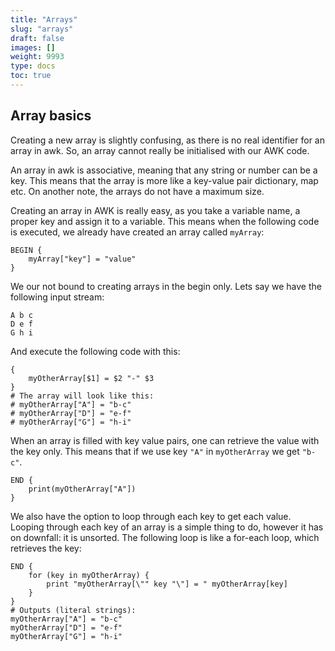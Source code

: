 ```yaml
---
title: "Arrays"
slug: "arrays"
draft: false
images: []
weight: 9993
type: docs
toc: true
---
```


## Array basics
Creating a new array is slightly confusing, as there is no real identifier for an array in awk. So, an array cannot really be initialised with our AWK code. 

An array in awk is associative, meaning that any string or number can be a key. This means that the array is more like a key-value pair dictionary, map etc. On another note, the arrays do not have a maximum size.

Creating an array in AWK is really easy, as you take a variable name, a proper key and assign it to a variable. This means when the following code is executed, we already have created an array called `myArray`:

    BEGIN {
        myArray["key"] = "value"
    }

We our not bound to creating arrays in the begin only. Lets say we have the following input stream:

    A b c
    D e f
    G h i

And execute the following code with this:

    {
        myOtherArray[$1] = $2 "-" $3
    }
    # The array will look like this:
    # myOtherArray["A"] = "b-c"
    # myOtherArray["D"] = "e-f"
    # myOtherArray["G"] = "h-i"

When an array is filled with key value pairs, one can retrieve the value with the key only. This means that if we use key `"A"` in `myOtherArray` we get `"b-c"`.

    END {
        print(myOtherArray["A"])
    }

We also have the option to loop through each key to get each value. Looping through each key of an array is a simple thing to do, however it has on downfall: it is unsorted. 
The following loop is like a for-each loop, which retrieves the key:

    END {
        for (key in myOtherArray) {
            print "myOtherArray[\"" key "\"] = " myOtherArray[key] 
        }
    }
    # Outputs (literal strings):
    myOtherArray["A"] = "b-c"
    myOtherArray["D"] = "e-f"
    myOtherArray["G"] = "h-i"


